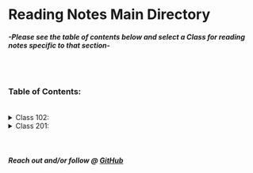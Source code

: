# Reading Notes Main Directory

#### *-Please see the table of contents below and select a Class for reading notes specific to that section-*
<br>
<br>

### Table of Contents:
<br>


<details><summary>Class 102:</summary>
<p>
<br>

[Reading Notes: 01](102_Reading_01.md)

[Reading Notes: 02](102/102_Reading_02.md)

[Reading Notes: 03](102/102_Reading_03.md)

[Reading Notes: 04](102/102_Reading_04.md)

[Reading Notes: 05](102/102_Reading_05.md)

[Reading Notes: 06](102/102_Reading_06.md)

[Reading Notes: 07](102/102_Reading_07.md)

[Reading Notes: 08](102/102_Reading_08.md)

</p>
</details>

<details><summary>Class 201:</summary>
<p>
<br>

[Reading Notes: 01](201/201_Reading_01.md)

[Reading Notes: 02](201/201_Reading_02.md)

[Reading Notes: 03](201/201_Reading_03.md)

[Reading Notes: 04](201/201_Reading_04.md)

[Reading Notes: 05](201/201_Reading_05.md)

[Reading Notes: 06](201/201_Reading_06.md)

[Reading Notes: 07](201/201_Reading_07.md)

[Reading Notes: 08](201/201_Reading_08.md)

[Reading Notes: 09](201/201_Reading_09.md)

[Reading Notes: 10](201/201_Reading_10.md)

[Reading Notes: 11](201/201_Reading_11.md)

[Reading Notes: 12](201/201_Reading_12.md)

[Reading Notes: 13](201/201_Reading_13.md)

[Reading Notes: 14](201/201_Reading_14.md)

[Reading Notes: 15](201/201_Reading_15.md)
</p>
</details>

<br>
<br>

##### Reach out and/or follow @ [GitHub](https://github.com/NicholasBrown-01)


